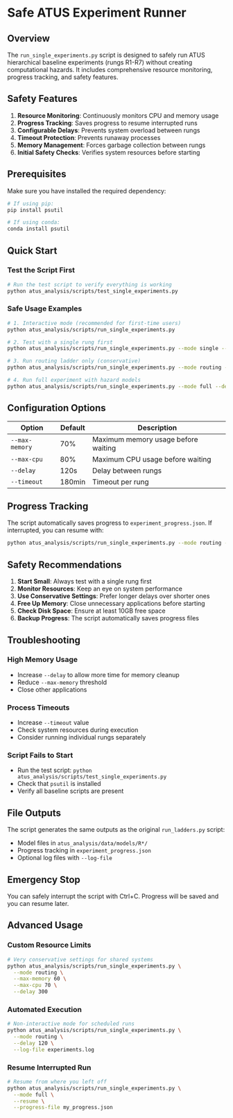 # Safe ATUS Experiment Runner

## Overview

The `run_single_experiments.py` script is designed to safely run ATUS hierarchical baseline experiments (rungs R1-R7) without creating computational hazards. It includes comprehensive resource monitoring, progress tracking, and safety features.

## Safety Features

1. **Resource Monitoring**: Continuously monitors CPU and memory usage
2. **Progress Tracking**: Saves progress to resume interrupted runs
3. **Configurable Delays**: Prevents system overload between rungs
4. **Timeout Protection**: Prevents runaway processes
5. **Memory Management**: Forces garbage collection between rungs
6. **Initial Safety Checks**: Verifies system resources before starting

## Prerequisites

Make sure you have installed the required dependency:

```bash
# If using pip:
pip install psutil

# If using conda:
conda install psutil
```

## Quick Start

### Test the Script First
```bash
# Run the test script to verify everything is working
python atus_analysis/scripts/test_single_experiments.py
```

### Safe Usage Examples

```bash
# 1. Interactive mode (recommended for first-time users)
python atus_analysis/scripts/run_single_experiments.py

# 2. Test with a single rung first
python atus_analysis/scripts/run_single_experiments.py --mode single --rung R1

# 3. Run routing ladder only (conservative)
python atus_analysis/scripts/run_single_experiments.py --mode routing --delay 120

# 4. Run full experiment with hazard models
python atus_analysis/scripts/run_single_experiments.py --mode full --delay 180 --max-memory 65
```

## Configuration Options

| Option | Default | Description |
|--------|---------|-------------|
| `--max-memory` | 70% | Maximum memory usage before waiting |
| `--max-cpu` | 80% | Maximum CPU usage before waiting |
| `--delay` | 120s | Delay between rungs |
| `--timeout` | 180min | Timeout per rung |

## Progress Tracking

The script automatically saves progress to `experiment_progress.json`. If interrupted, you can resume with:

```bash
python atus_analysis/scripts/run_single_experiments.py --mode routing --resume
```

## Safety Recommendations

1. **Start Small**: Always test with a single rung first
2. **Monitor Resources**: Keep an eye on system performance
3. **Use Conservative Settings**: Prefer longer delays over shorter ones
4. **Free Up Memory**: Close unnecessary applications before starting
5. **Check Disk Space**: Ensure at least 10GB free space
6. **Backup Progress**: The script automatically saves progress files

## Troubleshooting

### High Memory Usage
- Increase `--delay` to allow more time for memory cleanup
- Reduce `--max-memory` threshold
- Close other applications

### Process Timeouts
- Increase `--timeout` value
- Check system resources during execution
- Consider running individual rungs separately

### Script Fails to Start
- Run the test script: `python atus_analysis/scripts/test_single_experiments.py`
- Check that `psutil` is installed
- Verify all baseline scripts are present

## File Outputs

The script generates the same outputs as the original `run_ladders.py` script:
- Model files in `atus_analysis/data/models/R*/`
- Progress tracking in `experiment_progress.json`
- Optional log files with `--log-file`

## Emergency Stop

You can safely interrupt the script with Ctrl+C. Progress will be saved and you can resume later.

## Advanced Usage

### Custom Resource Limits
```bash
# Very conservative settings for shared systems
python atus_analysis/scripts/run_single_experiments.py \
  --mode routing \
  --max-memory 60 \
  --max-cpu 70 \
  --delay 300
```

### Automated Execution
```bash
# Non-interactive mode for scheduled runs
python atus_analysis/scripts/run_single_experiments.py \
  --mode routing \
  --delay 120 \
  --log-file experiments.log
```

### Resume Interrupted Run
```bash
# Resume from where you left off
python atus_analysis/scripts/run_single_experiments.py \
  --mode full \
  --resume \
  --progress-file my_progress.json
```
